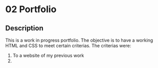 # 02 Portfolio

## Description

This is a work in progress portfolio. The objective is to have a working HTML and CSS to meet certain criterias. The criterias were: 
1. To a website of my previous work
2. 